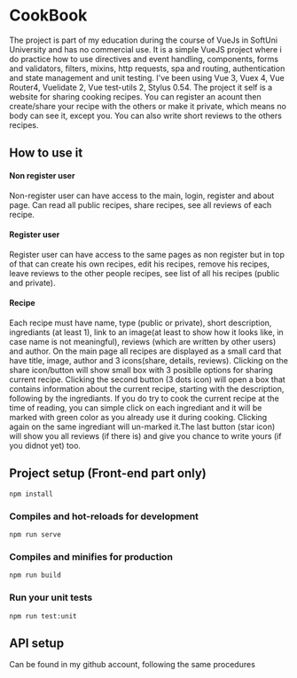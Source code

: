 # CookBook

The project is part of my education during the course of VueJs in SoftUni University and has no commercial use. It is a simple VueJS project where i do practice how to use directives and event handling, components, forms and validators, filters, mixins, http requests, spa and routing, authentication and state management and unit testing. I've been using Vue 3, Vuex 4, Vue Router4, Vuelidate 2, Vue test-utils 2, Stylus 0.54. The project it self is a website for sharing cooking recipes. You can register an acount then create/share your recipe with the others or make it private, which means no body can see it, except you. You can also write short reviews to the others recipes.

## How to use it

#### Non register user

Non-register user can have access to the main, login, register and about page. Can read all public recipes, share recipes, see all reviews of each recipe.

#### Register user

Register user can have access to the same pages as non register but in top of that can create his own recipes, edit his recipes, remove his recipes, leave reviews to the other people recipes, see list of all his recipes (public and private).

#### Recipe

Each recipe must have name, type (public or private), short description, ingrediants (at least 1), link to an image(at least to show how it looks like, in case name is not meaningful), reviews (which are written by other users) and author. On the main page all recipes are displayed as a small card that have title, image, author and 3 icons(share, details, reviews). Clicking on the share icon/button will show small box with 3 posiblle options for sharing current recipe. Clicking the second button (3 dots icon) will open a box that contains information about the current recipe, starting with the description, following by the ingrediants. If you do try to cook the current recipe at the time of reading, you can simple click on each ingrediant and it will be marked with green color as you already use it during cooking. Clicking again on the same ingrediant will un-marked it.The last button (star icon) will show you all reviews (if there is) and give you chance to write yours (if you didnot yet) too.

## Project setup (Front-end part only)
```
npm install
```

### Compiles and hot-reloads for development
```
npm run serve
```

### Compiles and minifies for production
```
npm run build
```

### Run your unit tests
```
npm run test:unit
```

## API setup

Can be found in my github account, following the same procedures 